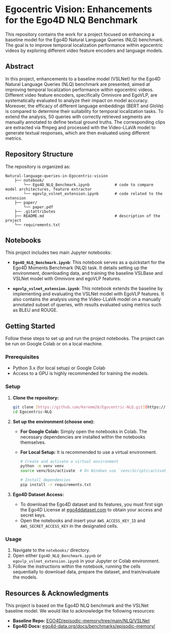 # Egocentric Vision: Enhancements for the Ego4D NLQ Benchmark

This repository contains the work for a project focused on enhancing a baseline model for the Ego4D Natural Language Queries (NLQ) benchmark. The goal is to improve temporal localization performance within egocentric videos by exploring different video feature encoders and language models.

## Abstract

In this project, enhancements to a baseline model (VSLNet) for the Ego4D Natural Language Queries (NLQ) benchmark are presented, aimed at improving temporal localization performance within egocentric videos. Different video feature encoders, specifically Omnivore and EgoVLP, are systematically evaluated to analyze their impact on model accuracy. Moreover, the efficacy of different language embeddings (BERT and GloVe) is compared to determine their suitability for temporal localization tasks. To extend the analysis, 50 queries with correctly retrieved segments are manually annotated to define textual ground truths. The corresponding clips are extracted via ffmpeg and processed with the Video-LLaVA model to generate textual responses, which are then evaluated using different metrics.

## Repository Structure
The repository is organized as:
```
Natural-language-queries-in-Egocentric-vision
    ├── notebook/                              
        └── Ego4D_NLQ_Benchmark.ipynb           # code to compare model architectures, feature extractor
        └── egovlp_vslnet_extension.ipynb       # code related to the extension
    ├── paper/
        └── paper.pdf
    ├── .gitattributes
    ├── README.md                               # description of the project
    └── requirements.txt                              
```

## Notebooks

This project includes two main Jupyter notebooks:

-   **`Ego4D_NLQ_Benchmark.ipynb`**: This notebook serves as a quickstart for the Ego4D Moments Benchmark (NLQ) task. It details setting up the environment, downloading data, and training the baseline VSLBase and VSLNet model with Omnivore and egoVLP features.

-   **`egovlp_vslnet_extension.ipynb`**: This notebook extends the baseline by implementing and evaluating the VSLNet model with EgoVLP features. It also contains the analysis using the Video-LLaVA model on a manually annotated subset of queries, with results evaluated using metrics such as BLEU and ROUGE.

## Getting Started

Follow these steps to set up and run the project notebooks. The project can be run on Google Colab or on a local machine.

### Prerequisites

-   Python 3.x (for local setup) or Google Colab
-   Access to a GPU is highly recommended for training the models.

### Setup

1.  **Clone the repository:**
    ```bash
    git clone [https://github.com/Keremm26/Egocentric-NLQ.git](https://github.com/Keremm26/Egocentric-NLQ.git)
    cd Egocentric-NLQ
    ```

2.  **Set up the environment (choose one):**

    * **For Google Colab:** Simply open the notebooks in Colab. The necessary dependencies are installed within the notebooks themselves.

    * **For Local Setup:** It is recommended to use a virtual environment.
        ```bash
        # Create and activate a virtual environment
        python -m venv venv
        source venv/bin/activate  # On Windows use `venv\Scripts\activate`

        # Install dependencies
        pip install -r requirements.txt
        ```

3.  **Ego4D Dataset Access:**
    -   To download the Ego4D dataset and its features, you must first sign the Ego4D License at [ego4ddataset.com](https://ego4ddataset.com) to obtain your access and secret keys.
    -   Open the notebooks and insert your `AWS_ACCESS_KEY_ID` and `AWS_SECRET_ACCESS_KEY` in the designated cells.

### Usage

1.  Navigate to the `notebooks/` directory.
2.  Open either `Ego4D_NLQ_Benchmark.ipynb` or `egovlp_vslnet_extension.ipynb` in your Jupyter or Colab environment.
3.  Follow the instructions within the notebook, running the cells sequentially to download data, prepare the dataset, and train/evaluate the models.

## Resources & Acknowledgments

This project is based on the Ego4D NLQ benchmark and the VSLNet baseline model. We would like to acknowledge the following resources:

-   **Baseline Repo:** [EGO4D/episodic-memory/tree/main/NLQ/VSLNet](https://github.com/EGO4D/episodic-memory/tree/main/NLQ/VSLNet)
-   **Ego4D Docs:** [ego4d-data.org/docs/benchmarks/episodic-memory/](https://ego4d-data.org/docs/benchmarks/episodic-memory/)


